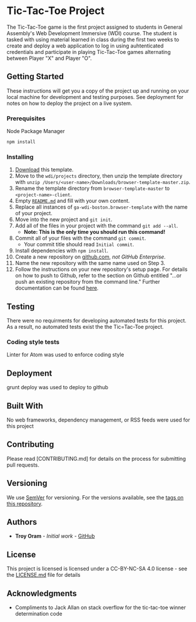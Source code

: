# Tic-Tac-Toe Project

The Tic-Tac-Toe game is the first project assigned to students in General
Assembly's Web Development Immersive (WDI) course.  The student is tasked with
using material learned in class during the first two weeks to create and deploy
a web application to log in using auhtenticated credentials and participate in
playing Tic-Tac-Toe games alternating between Player "X" and Player "O".

## Getting Started

These instructions will get you a copy of the project up and running on your local machine for development and testing purposes. See deployment for notes on how to deploy the project on a live system.

### Prerequisites

Node Package Manager

```sh
npm install
```

### Installing

1. [Download](../../archive/master.zip) this template.
1. Move to the `wdi/projects` directory, then unzip the template directory with
    `unzip /Users/<user-name>/Downloads/browser-template-master.zip`.
1. Rename the template directory from `browser-template-master` to
    `<project-name>-client`.
1. Empty [`README.md`](README.md) and fill with your own content.
1. Replace all instances of `ga-wdi-boston.browser-template` with the name of
    your project.
1. Move into the new project and `git init`.
1. Add all of the files in your project with the command `git add --all`.
      - **Note: This is the only time you should run this command!**
1. Commit all of your files with the command `git commit`.
      - Your commit title should read `Initial commit`.
1. Install dependencies with `npm install`.
1. Create a new repository on [github.com](https://github.com),
    _not GitHub Enterprise_.
1. Name the new repository with the same name used on Step 3.
1. Follow the instructions on your new repository's setup page. For details on
   how to push to Github, refer to the section on Github entitled "…or push an existing
   repository from the command line." Further documentation can be found [here](https://help.github.com/articles/adding-an-existing-project-to-github-using-the-command-line/).

## Testing

There were no requirments for developing automated tests for this project.  As
a result, no automated tests exist the the Tic=Tac-Toe project.

### Coding style tests

Linter for Atom was used to enforce coding style

## Deployment

grunt deploy was used to deploy to github

## Built With

No web frameworks, dependency management, or RSS feeds were used for this project

## Contributing

Please read [CONTRIBUTING.md] for details on the process for submitting pull requests.

## Versioning

We use [SemVer](http://semver.org/) for versioning. For the versions available, see the [tags on this repository](https://github.com/your/project/tags).

## Authors

* **Troy Oram** - *Initial work* - [GitHub](https://troyoram.github.io/game-project-client/)

## License

This project is licensed is licensed under a CC-BY-NC-SA 4.0 license - see the [LICENSE.md](LICENSE.md) file for details

## Acknowledgments

* Compliments to Jack Allan on stack overflow for the tic-tac-toe winner determination code
